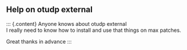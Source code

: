 ## Help on otudp external

::: {.content}
Anyone knows about otudp external\
I really need to know how to install and use that things on max patches.

Great thanks in advance
:::

